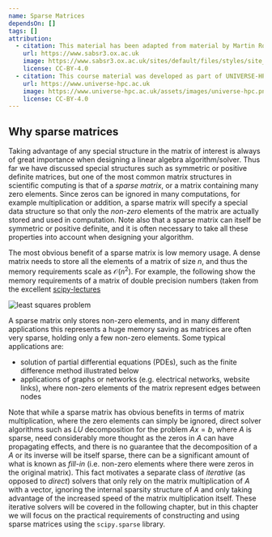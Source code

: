 ```yaml
---
name: Sparse Matrices
dependsOn: []
tags: []
attribution:
  - citation: This material has been adapted from material by Martin Robinson from the "Scientific Computing" module of the SABS R³ Center for Doctoral Training.
    url: https://www.sabsr3.ox.ac.uk
    image: https://www.sabsr3.ox.ac.uk/sites/default/files/styles/site_logo/public/styles/site_logo/public/sabsr3/site-logo/sabs_r3_cdt_logo_v3_111x109.png
    license: CC-BY-4.0
  - citation: This course material was developed as part of UNIVERSE-HPC, which is funded through the SPF ExCALIBUR programme under grant number EP/W035731/1
    url: https://www.universe-hpc.ac.uk
    image: https://www.universe-hpc.ac.uk/assets/images/universe-hpc.png
    license: CC-BY-4.0
---
```


## Why sparse matrices

Taking advantage of any special structure in the matrix of interest is always of great
importance when designing a linear algebra algorithm/solver. Thus far we have discussed
special structures such as symmetric or positive definite matrices, but one of the most
common matrix structures in scientific computing is that of a _sparse matrix_, or a
matrix containing many zero elements. Since zeros can be ignored in many computations,
for example multiplication or addition, a sparse matrix will specify a special data
structure so that only the _non-zero_ elements of the matrix are actually stored and
used in computation. Note also that a sparse matrix can itself be symmetric or positive
definite, and it is often necessary to take all these properties into account when
designing your algorithm.

The most obvious benefit of a sparse matrix is low memory usage. A dense matrix needs to
store all the elements of a matrix of size $n$, and thus the memory requirements scale
as $\mathcal{O}(n^2)$. For example, the following show the memory requirements of a
matrix of double precision numbers (taken from the excellent
[scipy-lectures](http://scipy-lectures.org/advanced/scipy_sparse/introduction.html#why-sparse-matrices)

![least squares problem](images/sparse_versus_dense.svg)

A sparse matrix only stores non-zero elements, and in many different applications this
represents a huge memory saving as matrices are often very sparse, holding only a few
non-zero elements. Some typical applications are:

- solution of partial differential equations (PDEs), such as the finite difference
  method illustrated below
- applications of graphs or networks (e.g. electrical networks, website links), where
  non-zero elements of the matrix represent edges between nodes

Note that while a sparse matrix has obvious benefits in terms of matrix multiplication,
where the zero elements can simply be ignored, direct solver algorithms such as $LU$
decomposition for the problem $Ax = b$, where $A$ is sparse, need considerably more
thought as the zeros in $A$ can have propagating effects, and there is no guarantee that
the decomposition of a $A$ or its inverse will be itself sparse, there can be a
significant amount of what is known as _fill-in_ (i.e. non-zero elements where there
were zeros in the original matrix). This fact motivates a separate class of _iterative_
(as opposed to _direct_) solvers that only rely on the matrix multiplication of $A$ with
a vector, ignoring the internal sparsity structure of $A$ and only taking advantage of
the increased speed of the matrix multiplication itself. These iterative solvers will be
covered in the following chapter, but in this chapter we will focus on the practical
requirements of constructing and using sparse matrices using the `scipy.sparse` library.
